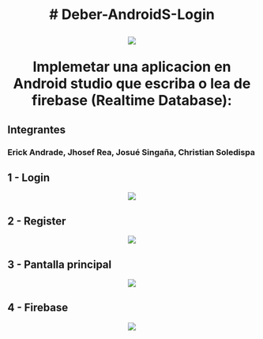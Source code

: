 
<h1 align="center"># Deber-AndroidS-Login</h>
<p align="center">
<img src="https://user-images.githubusercontent.com/85883884/187565215-fdc252d7-f07c-4831-a78a-858953ca9231.jpg">
</p>
Implemetar una aplicacion en Android studio que escriba o lea de firebase (Realtime Database):

## Integrantes



### Erick Andrade, Jhosef Rea, Josué Singaña, Christian Soledispa


## 1 - Login

<p align="center">
<img src="https://user-images.githubusercontent.com/65979995/187347657-802bb6d6-09ac-4d38-93ae-28788e054363.jpeg">
</p>

## 2 - Register

<p align="center">
<img src="https://user-images.githubusercontent.com/65979995/187347720-ba87fbcc-0378-4e2c-9d2b-833112cdc401.jpeg">
</p>

## 3 - Pantalla principal

<p align="center">
<img src="https://user-images.githubusercontent.com/65979995/187347739-247e0ca7-0d3f-49b2-984d-5805526c1832.jpeg">
</p>

## 4 - Firebase

<p align="center">
<img src="https://user-images.githubusercontent.com/65979995/187347790-13decc91-38df-4b00-a4c2-e4baba86374f.png">
</p>
